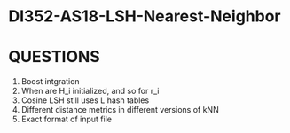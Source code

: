 # DI352-AS18-LSH-Nearest-Neighbor

# QUESTIONS

1. Boost intgration
2. When are H_i initialized, and so for r_i
3. Cosine LSH still uses L hash tables
4. Different distance metrics in different versions of kNN
5. Exact format of input file
